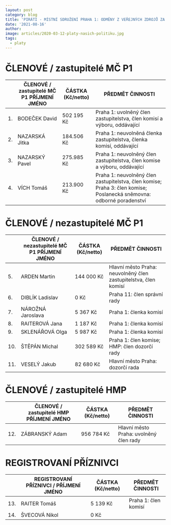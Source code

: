 ```yaml
---
layout: post
category: blog
title: 'PIRÁTI - MÍSTNÍ SDRUŽENÍ PRAHA 1: ODMĚNY Z VEŘEJNÝCH ZDROJŮ ZA ROK 2020'
date: '2021-08-16'
author: 
image: articles/2020-03-12-platy-nasich-politiku.jpg
tags:
  - platy
---
```



# ČLENOVÉ / zastupitelé MČ P1	

| | ČLENOVÉ / zastupitelé MČ P1	PŘÍJMENÍ JMÉNO  | ČÁSTKA (Kč/netto)   |PŘEDMĚT ČINNOSTI    |
|-------------|-------------|-------------|-------------|
| 1.|	BODEČEK	David |	502 195 Kč |	Praha 1: uvolněný člen zastupitelstva, člen komisí a výboru, oddávající |
| 2.| 	NAZARSKÁ	Jitka|	184.506 Kč| 	Praha 1: neuvolněná členka zastupitelstva, členka komisí, oddávající|
| 3.|	NAZARSKÝ 	Pavel|	275.985 Kč| 	Praha 1: neuvolněný člen zastupitelstva, člen komise a výboru, oddávající|
| 4.| 	VÍCH	Tomáš|	213.900 Kč|	Praha 1: neuvolněný člen zastupitelstva, člen komise; Praha 3: člen komise; Poslanecká sněmovna: odborné poradenství|

# ČLENOVÉ / nezastupitelé MČ P1


| | ČLENOVÉ / nezastupitelé MČ P1 PŘÍJMENÍ JMÉNO  | ČÁSTKA (Kč/netto)   |PŘEDMĚT ČINNOSTI    |
|-------------|-------------|-------------|-------------|
|5.| ARDEN	Martin|	144 000 Kč|	Hlavní město Praha: neuvolněný člen zastupitelstva, člen komisí|
|6.| DIBLÍK 	Ladislav|	0 Kč|	Praha 11: člen správní rady|
|7.| NÁROŽNÁ	Jaroslava|	5 367 Kč|	Praha 1: členka komisí|
|8.| RAITEROVÁ	Jana|	1 187 Kč|	Praha 1: členka komisí|
|9.| SKLENÁŘOVÁ	Olga|	5 987 Kč|	Praha 1: členka komisí|
|10.|	ŠTĚPÁN	Michal|	302 589 Kč|	Praha 1: člen komise; HMP: člen dozorčí rady|
|11.|	VESELÝ	Jakub|	82 680 Kč|	Hlavní město Praha: dozorčí rada|

# ČLENOVÉ / zastupitelé HMP


| | ČLENOVÉ / zastupitelé HMP	PŘÍJMENÍ JMÉNO  | ČÁSTKA (Kč/netto)   |PŘEDMĚT ČINNOSTI    |
|-------------|-------------|-------------|-------------|
|12.|	ZÁBRANSKÝ	Adam|	956 784 Kč|	Hlavní město Praha: uvolněný člen rady|

# REGISTROVANÍ PŘÍZNIVCI


| | REGISTROVANÍ PŘÍZNIVCI / PŘÍJMENÍ JMÉNO  | ČÁSTKA (Kč/netto)   |PŘEDMĚT ČINNOSTI    |
|-------------|-------------|-------------|-------------|
|13.|	RAITER 	Tomáš|	5 139 Kč|	Praha 1: člen komisí|
|14.| ŠVECOVÁ	Nikol|	0 Kč| |
